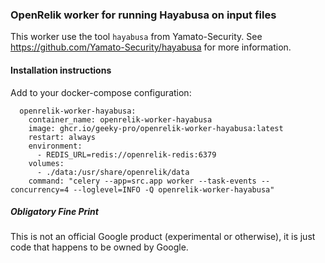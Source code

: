 ### OpenRelik worker for running Hayabusa on input files

This worker use the tool `hayabusa` from Yamato-Security.
See https://github.com/Yamato-Security/hayabusa for more information.

#### Installation instructions
Add to your docker-compose configuration:
```
  openrelik-worker-hayabusa:
    container_name: openrelik-worker-hayabusa
    image: ghcr.io/geeky-pro/openrelik-worker-hayabusa:latest
    restart: always
    environment:
      - REDIS_URL=redis://openrelik-redis:6379
    volumes:
      - ./data:/usr/share/openrelik/data
    command: "celery --app=src.app worker --task-events --concurrency=4 --loglevel=INFO -Q openrelik-worker-hayabusa"
```

##### Obligatory Fine Print
This is not an official Google product (experimental or otherwise), it is just code that happens to be owned by Google.
